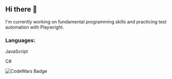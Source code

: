 ## Hi there 👋

I'm currently working on fundamental programming skills and practicing test automation with Playwright. 

### Languages:

JavaScript

C#




![CodeWars Badge](https://www.codewars.com/users/codingWithSharon/badges/micro)

<!--
**codingWithSharon/codingWithSharon** is a ✨ _special_ ✨ repository because its `README.md` (this file) appears on your GitHub profile.

Here are some ideas to get you started:

- 🔭 I’m currently working on ...
- 🌱 I’m currently learning ...
- 👯 I’m looking to collaborate on ...
- 🤔 I’m looking for help with ...
- 💬 Ask me about ...
- 📫 How to reach me: ...
- 😄 Pronouns: ...
- ⚡ Fun fact: ...
-->
